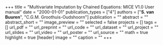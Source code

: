 +++
title = "Multivariate Imputation by Chained Equations: MICE V1.0 User manual"
date = "2000-01-01"
publication_types = ["4"]
authors = ["**S. van Buuren**", "C.G.M. Groothuis-Oudshoorn"]
publication = ""
abstract = ""
abstract_short = ""
image_preview = ""
selected = false
projects = []
tags = []
url_pdf = ""
url_preprint = ""
url_code = ""
url_dataset = ""
url_project = ""
url_slides = ""
url_video = ""
url_poster = ""
url_source = ""
math = true
highlight = true
[header]
image = ""
caption = ""
+++
